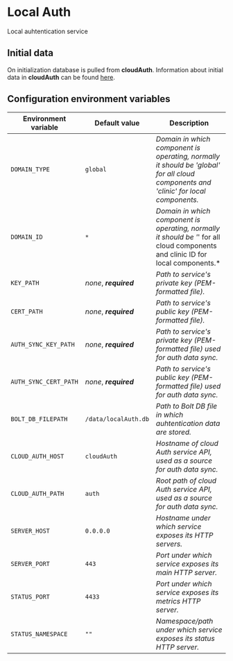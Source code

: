 # Local Auth

Local auhtentication service

## Initial data

On initialization database is pulled from **cloudAuth**. Information about initial data in **cloudAuth** can be found [here](../cloudAuth/README.md).


## Configuration environment variables
Environment variable | Default value | Description
------------ | ------------- | -------------
`DOMAIN_TYPE` | `global` | *Domain in which component is operating, normally it should be 'global' for all cloud components and 'clinic' for local components.*
`DOMAIN_ID` | `*` |  *Domain in which component is operating, normally it should be '*' for all cloud components and clinic ID for local components.*
`KEY_PATH` | *none*, ***required*** | *Path to service's private key (PEM-formatted file).*
`CERT_PATH` | *none*, ***required*** | *Path to service's public key (PEM-formatted file).*
`AUTH_SYNC_KEY_PATH` | *none*, ***required*** | *Path to service's private key (PEM-formatted file) used for auth data sync.*
`AUTH_SYNC_CERT_PATH` | *none*, ***required*** | *Path to service's public key (PEM-formatted file) used for auth data sync.*
`BOLT_DB_FILEPATH` | `/data/localAuth.db` | *Path to Bolt DB file in which auhtentication data are stored.*
`CLOUD_AUTH_HOST` | `cloudAuth` | *Hostname of cloud Auth service API, used as a source for auth data sync.*
`CLOUD_AUTH_PATH` | `auth` | *Root path of cloud Auth service API, used as a source for auth data sync.*
`SERVER_HOST` | `0.0.0.0` | *Hostname under which service exposes its HTTP servers.*
`SERVER_PORT` | `443` | *Port under which service exposes its main HTTP server.*
`STATUS_PORT` | `4433` | *Port under which service exposes its metrics HTTP server.*
`STATUS_NAMESPACE` | `""` | *Namespace/path under which service exposes its status HTTP server.*
